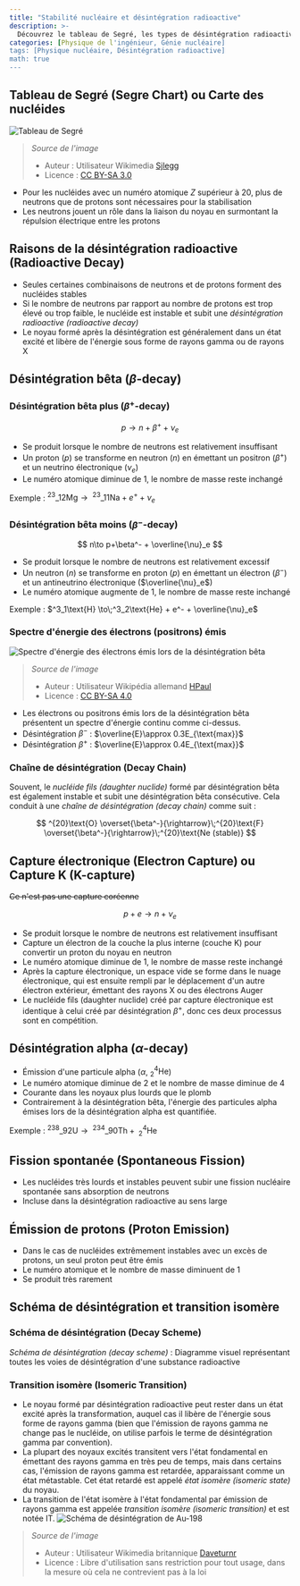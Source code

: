 ```yaml
---
title: "Stabilité nucléaire et désintégration radioactive"
description: >-
  Découvrez le tableau de Segré, les types de désintégration radioactive et la transition isomère.
categories: [Physique de l'ingénieur, Génie nucléaire]
tags: [Physique nucléaire, Désintégration radioactive]
math: true
---
```


## Tableau de Segré (Segre Chart) ou Carte des nucléides
![Tableau de Segré](https://upload.wikimedia.org/wikipedia/commons/c/c4/Table_isotopes_en.svg)
> *Source de l'image*
> - Auteur : Utilisateur Wikimedia [Sjlegg](https://commons.wikimedia.org/wiki/User:Sjlegg)
> - Licence : [CC BY-SA 3.0](https://creativecommons.org/licenses/by-sa/3.0/deed.en)

- Pour les nucléides avec un numéro atomique $Z$ supérieur à 20, plus de neutrons que de protons sont nécessaires pour la stabilisation
- Les neutrons jouent un rôle dans la liaison du noyau en surmontant la répulsion électrique entre les protons

## Raisons de la désintégration radioactive (Radioactive Decay)
- Seules certaines combinaisons de neutrons et de protons forment des nucléides stables
- Si le nombre de neutrons par rapport au nombre de protons est trop élevé ou trop faible, le nucléide est instable et subit une *désintégration radioactive (radioactive decay)*
- Le noyau formé après la désintégration est généralement dans un état excité et libère de l'énergie sous forme de rayons gamma ou de rayons X

## Désintégration bêta ($\beta$-decay)
### Désintégration bêta plus ($\beta^+$-decay)

 $$p \to n+\beta^+ +\nu_e$$
 
- Se produit lorsque le nombre de neutrons est relativement insuffisant
- Un proton ($p$) se transforme en neutron ($n$) en émettant un positron ($\beta^+$) et un neutrino électronique ($\nu_e$)
- Le numéro atomique diminue de 1, le nombre de masse reste inchangé

Exemple : $^{23}\_{12}\text{Mg} \to\;^{23}\_{11}\text{Na} + e^+ + \nu_e$

### Désintégration bêta moins ($\beta^-$-decay)

$$ n\to p+\beta^- + \overline{\nu}_e $$

- Se produit lorsque le nombre de neutrons est relativement excessif
- Un neutron ($n$) se transforme en proton ($p$) en émettant un électron ($\beta^-$) et un antineutrino électronique ($\overline{\nu}_e$)
- Le numéro atomique augmente de 1, le nombre de masse reste inchangé

Exemple : $^3_1\text{H} \to\;^3_2\text{He} + e^- + \overline{\nu}_e$

### Spectre d'énergie des électrons (positrons) émis
![Spectre d'énergie des électrons émis lors de la désintégration bêta](https://upload.wikimedia.org/wikipedia/commons/e/e6/Beta_spectrum_of_RaE.jpg)
> *Source de l'image*
> - Auteur : Utilisateur Wikipédia allemand [HPaul](https://de.wikipedia.org/wiki/Benutzer:HPaul)
> - Licence : [CC BY-SA 4.0](https://creativecommons.org/licenses/by-sa/4.0/deed.en)

- Les électrons ou positrons émis lors de la désintégration bêta présentent un spectre d'énergie continu comme ci-dessus.
- Désintégration $\beta^-$ : $\overline{E}\approx 0.3E_{\text{max}}$
- Désintégration $\beta^+$ : $\overline{E}\approx 0.4E_{\text{max}}$

### Chaîne de désintégration (Decay Chain)
Souvent, le *nucléide fils (daughter nuclide)* formé par désintégration bêta est également instable et subit une désintégration bêta consécutive. Cela conduit à une *chaîne de désintégration (decay chain)* comme suit :

$$ ^{20}\text{O} \overset{\beta^-}{\rightarrow}\;^{20}\text{F} \overset{\beta^-}{\rightarrow}\;^{20}\text{Ne (stable)} $$ 

## Capture électronique (Electron Capture) ou Capture K (K-capture)
~~Ce n'est pas une capture coréenne~~

$$ p + e \to n + \nu_e $$

- Se produit lorsque le nombre de neutrons est relativement insuffisant
- Capture un électron de la couche la plus interne (couche K) pour convertir un proton du noyau en neutron
- Le numéro atomique diminue de 1, le nombre de masse reste inchangé
- Après la capture électronique, un espace vide se forme dans le nuage électronique, qui est ensuite rempli par le déplacement d'un autre électron extérieur, émettant des rayons X ou des électrons Auger
- Le nucléide fils (daughter nuclide) créé par capture électronique est identique à celui créé par désintégration $\beta^+$, donc ces deux processus sont en compétition.

## Désintégration alpha ($\alpha$-decay)
- Émission d'une particule alpha ($\alpha$, $^4_2\text{He}$)
- Le numéro atomique diminue de 2 et le nombre de masse diminue de 4
- Courante dans les noyaux plus lourds que le plomb
- Contrairement à la désintégration bêta, l'énergie des particules alpha émises lors de la désintégration alpha est quantifiée.

Exemple : $^{238}\_{92}\text{U} \to\;^{234}\_{90}\text{Th} +\; ^4_2\text{He}$

## Fission spontanée (Spontaneous Fission)
- Les nucléides très lourds et instables peuvent subir une fission nucléaire spontanée sans absorption de neutrons
- Incluse dans la désintégration radioactive au sens large

## Émission de protons (Proton Emission)
- Dans le cas de nucléides extrêmement instables avec un excès de protons, un seul proton peut être émis
- Le numéro atomique et le nombre de masse diminuent de 1
- Se produit très rarement

## Schéma de désintégration et transition isomère
### Schéma de désintégration (Decay Scheme)
*Schéma de désintégration (decay scheme)* : Diagramme visuel représentant toutes les voies de désintégration d'une substance radioactive

### Transition isomère (Isomeric Transition)
- Le noyau formé par désintégration radioactive peut rester dans un état excité après la transformation, auquel cas il libère de l'énergie sous forme de rayons gamma (bien que l'émission de rayons gamma ne change pas le nucléide, on utilise parfois le terme de désintégration gamma par convention).
- La plupart des noyaux excités transitent vers l'état fondamental en émettant des rayons gamma en très peu de temps, mais dans certains cas, l'émission de rayons gamma est retardée, apparaissant comme un état métastable. Cet état retardé est appelé *état isomère (isomeric state)* du noyau.
- La transition de l'état isomère à l'état fondamental par émission de rayons gamma est appelée *transition isomère (isomeric transition)* et est notée IT.
![Schéma de désintégration de Au-198](https://upload.wikimedia.org/wikipedia/commons/0/04/Au-198_Decay_Scheme.svg)
> *Source de l'image*
> - Auteur : Utilisateur Wikimedia britannique [Daveturnr](https://commons.wikimedia.org/wiki/User:Daveturnr)
> - Licence : Libre d'utilisation sans restriction pour tout usage, dans la mesure où cela ne contrevient pas à la loi